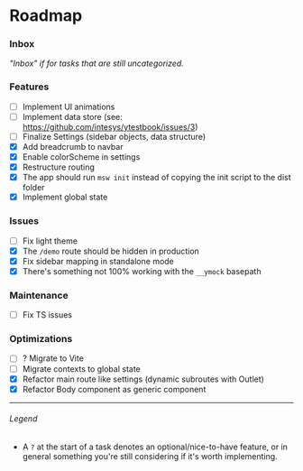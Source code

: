 # Roadmap

### Inbox

_"Inbox" if for tasks that are still uncategorized._

### Features

- [ ] Implement UI animations
- [ ] Implement data store (see: <https://github.com/intesys/ytestbook/issues/3>)
- [ ] Finalize Settings (sidebar objects, data structure)
- [x] Add breadcrumb to navbar
- [x] Enable colorScheme in settings
- [x] Restructure routing
- [x] The app should run `msw init` instead of copying the init script to the dist folder
- [x] Implement global state

### Issues

- [ ] Fix light theme
- [x] The `/demo` route should be hidden in production
- [x] Fix sidebar mapping in standalone mode
- [x] There's something not 100% working with the `__ymock` basepath

### Maintenance

- [ ] Fix TS issues

### Optimizations

- [ ] ? Migrate to Vite
- [ ] Migrate contexts to global state
- [x] Refactor main route like settings (dynamic subroutes with Outlet)
- [x] Refactor Body component as generic component

---

###### Legend

- A `?` at the start of a task denotes an optional/nice-to-have feature, or in general something you're still considering if it's worth implementing.
